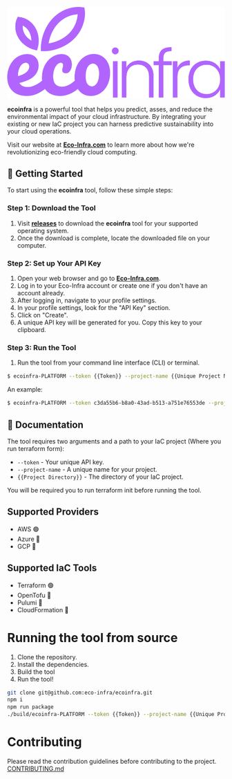 ![Eco-Infra Logo](./logo.svg)

**ecoinfra** is a powerful tool that helps you predict, asses, and reduce the environmental impact of your cloud
infrastructure.
By integrating your existing or new IaC project you can harness predictive sustainability into your cloud operations.

Visit our website at [**Eco-Infra.com**](https://eco-infra.com) to learn more about how we're revolutionizing
eco-friendly cloud computing.

## 🚀 Getting Started

To start using the **ecoinfra** tool, follow these simple steps:

### Step 1: Download the Tool

1. Visit [**releases**](https://github.com/eco-infra/ecoinfra/releases) to download the **ecoinfra** tool for your
   supported operating system.
2. Once the download is complete, locate the downloaded file on your computer.

### Step 2: Set up Your API Key

1. Open your web browser and go to [**Eco-Infra.com**](https://eco-infra.com).
2. Log in to your Eco-Infra account or create one if you don't have an account already.
3. After logging in, navigate to your profile settings.
4. In your profile settings, look for the "API Key" section.
5. Click on "Create".
6. A unique API key will be generated for you. Copy this key to your clipboard.

### Step 3: Run the Tool

1. Run the tool from your command line interface (CLI) or terminal.

```bash
$ ecoinfra-PLATFORM --token {{Token}} --project-name {{Unique Project Name}} {{Project Directory}}
```

An example:

```bash
$ ecoinfra-PLATFORM --token c3da55b6-b8a0-43ad-b513-a751e76553de --project-name "Production Account" ./prod
```

## 📖 Documentation

The tool requires two arguments and a path to your IaC project (Where you run terraform form):

- `--token` - Your unique API key.
- `--project-name` - A unique name for your project.
- `{{Project Directory}}` - The directory of your IaC project.

You will be required you to run terraform init before running the tool.

## Supported Providers

- AWS 🟢
- Azure 🔴
- GCP 🔴

## Supported IaC Tools

- Terraform 🟢
- OpenTofu 🔴
- Pulumi 🔴
- CloudFormation 🔴

# Running the tool from source
1. Clone the repository.
2. Install the dependencies.
3. Build the tool
4. Run the tool!

```bash
git clone git@github.com:eco-infra/ecoinfra.git 
npm i
npm run package
./build/ecoinfra-PLATFORM --token {{Token}} --project-name {{Unique Project Name}} {{Project Directory}}
```

# Contributing
Please read the contribution guidelines before contributing to the project. [CONTRIBUTING.md](./CONTRIBUTING.md)